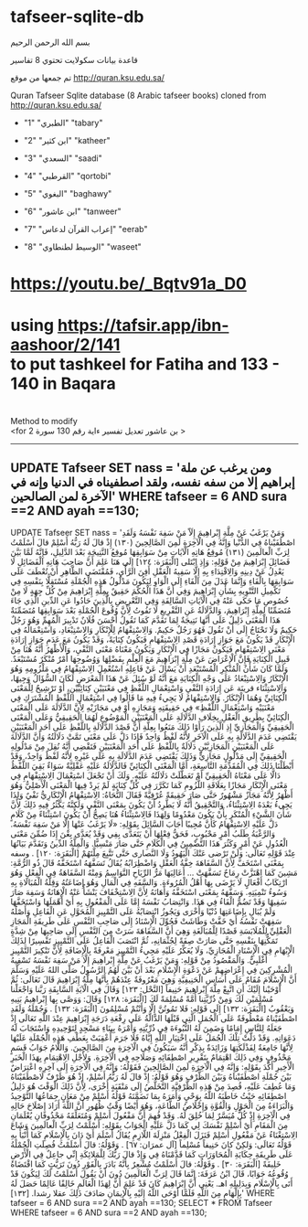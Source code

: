 # tafseer-sqlite-db
بسم الله الرحمن الرحيم

قاعدة بيانات سكولايت تحتوي 8 تفاسير

تم جمعها من موقع http://quran.ksu.edu.sa/

Quran Tafseer Sqlite database (8 Arabic tafseer books) cloned from http://quran.ksu.edu.sa/

* "1"	"الطبري"	"tabary"

* "2"	"ابن كثير"	"katheer"

* "3"	"السعدي"	"saadi"

* "4"	"القرطبي"	"qortobi"

* "5"	"البغوي"	"baghawy"

* "6"	"ابن عاشور"	"tanweer"

* "7"	"إعراب القرآن لدعاس"	"eerab"

* "8"	"الوسيط لطنطاوي"	"waseet"

# https://youtu.be/_Bqtv91a_D0
# using https://tafsir.app/ibn-aashoor/2/141 <br>to put tashkeel for Fatiha and 133 - 140 in Baqara

# 
Method to modify<br>
<for بن عاشور تعديل تفسير ءاية رقم 130 سورة 2 >
<br>

--------------------------------------------------------------------
UPDATE Tafseer SET nass = 
'ومن يرغب عن ملة إبراهيم إلا من سفه نفسه، ولقد اصطفيناه في الدنيا وإنه في الآخرة لمن الصالحين'
WHERE tafseer = 6 AND sura ==2 AND ayah ==130; 
---------------------------------------------------------------------



UPDATE Tafseer SET nass = 
'وَمَنْ يَرْغَبُ عَنْ مِلَّةِ إِبْراهِيمَ إِلَاّ مَنْ سَفِهَ نَفْسَهُ وَلَقَدِ اصْطَفَيْناهُ فِي الدُّنْيا وَإِنَّهُ فِي الْآخِرَةِ لَمِنَ الصَّالِحِينَ (١٣٠) إِذْ قالَ لَهُ رَبُّهُ أَسْلِمْ قالَ أَسْلَمْتُ لِرَبِّ الْعالَمِينَ (١٣١)
مُوقِعُ هَاتِهِ الْآيَاتِ مِنْ سَوَابِقِهَا مُوقِعُ النَّتِيجَةِ بَعْدَ الدَّلِيلِ، فَإِنَّهُ لَمَّا بَيَّنَ فَضَائِلَ إِبْرَاهِيمَ مِنْ قَوْلِهِ: وَإِذِ ابْتَلى [الْبَقَرَة: ١٢٤] إِلَى هَنَا عَلِمَ أَنَّ صَاحِبَ هَاتِهِ الْفَضَائِلِ لَا يَعْدِلُ عَنْ دِينِهِ وَالِاقْتِدَاءِ بِهِ إِلَّا سَفِيهُ الْعَقْلِ أَفِنَ الرَّأْيِ، فَمُقْتَضَى الظَّاهِرِ أَنْ تُعْطَفَ عَلَى سَوَابِقِهَا بِالْفَاءِ وَإِنَّمَا عَدَلَ مِنَ الْفَاءِ إِلَى الْوَاوِ لِيَكُونَ مَدْلُولُ هَذِهِ الْجُمْلَةِ مُسْتَقِلًّا بِنَفْسِهِ فِي تَكْمِيلِ التَّنْوِيهِ بِشَأْنِ إِبْرَاهِيمَ وَفِي أَنَّ هَذَا الْحُكْمَ حَقِيقٌ بِمِلَّةِ إِبْرَاهِيمَ مِنْ كُلِّ جِهَةٍ لَا مِنْ خُصُوصِ مَا حَكَى عَنْهُ فِي الْآيَاتِ السَّالِفَةِ وَفِي التَّعْرِيضِ بِالَّذِينَ حَادُوا عَنِ الدِّينِ الَّذِي جَاءَ مُتَضَمِّنًا لِمِلَّةِ إِبْرَاهِيمَ، وَالدَّلَالَةُ عَنِ التَّفْرِيعِ لَا تَفُوتُ لِأَنَّ وُقُوعَ الْجُمْلَةِ بَعْدَ سَوَابِقِهَا مُتَضَمِّنَةٌ هَذَا الْمَعْنَى دَلِيلٌ عَلَى أَنَّهَا نَتِيجَةٌ لِمَا تَقَدَّمَ كَمَا تَقُولُ أَحْسَنَ فُلَانٌ تَدْبِيرَ الْمُهِمِّ وَهُوَ رَجُلٌ حَكِيمٌ وَلَا تَحْتَاجُ إِلَى أَنْ تَقُولَ فَهُوَ رَجُلٌ حَكِيمٌ.
وَالِاسْتِفْهَامُ لِلْإِنْكَارِ وَالِاسْتِبْعَادِ، وَاسْتِعْمَالُهُ فِي الْإِنْكَارِ قَدْ يَكُونُ مَعَ جَوَازِ إِرَادَةِ قَصْدِ الِاسْتِفْهَامِ فَيَكُونُ كِنَايَةً، وَقَدْ يَكُونُ مَعَ عَدَمِ جَوَازِ إِرَادَةِ مَعْنَى الِاسْتِفْهَامِ فَيَكُونُ مَجَازًا فِي الْإِنْكَارِ وَيَكُونُ مَعْنَاهُ مَعْنَى النَّفْيِ، وَالْأَظْهَرُ أَنَّهُ هُنَا مِنْ قَبِيلِ الْكِنَايَةِ فَإِنَّ الْإِعْرَاضَ عَنْ مِلَّةِ إِبْرَاهِيمَ مَعَ الْعِلْمِ بِفَضْلِهَا وَوُضُوحِهَا أَمْرٌ مُنْكَرٌ مُسْتَبْعَدٌ. وَلَمَّا كَانَ شَأْنُ الْمُنْكِرِ الْمُسْتَبْعَدِ أَنْ يَسْأَلَ عَنْ فَاعِلِهِ اسْتُعْمِلَ الِاسْتِفْهَامُ فِي مَلْزُومِهِ وَهُوَ الْإِنْكَارُ وَالِاسْتِبْعَادُ عَلَى وَجْهِ الْكِنَايَةِ مَعَ أَنَّهُ لَوْ سُئِلَ عَنْ هَذَا الْمَعْرَضِ لَكَانَ السُّؤَالُ وَجِيهًا، وَالِاسْتِثْنَاء قرينَة عَن إِرَادَةِ النَّفْيِ وَاسْتِعْمَالِ اللَّفْظِ فِي مَعْنَيَيْنِ كِنَائِيَّيْنِ، أَوْ تَرْشِيحٌ لِلْمَعْنَى الْكِنَائِيِّ وَهُمَا الْإِنْكَارُ. وَالِاسْتِفْهَامُ لَا يَجِيءُ فِيهِ مَا قَالُوا فِي اسْتِعْمَالِ اللَّفْظِ الْمُشْتَرَكِ فِي مَعْنَيَيْهِ وَاسْتِعْمَالِ اللَّفْظِ» فِي حَقِيقَتِهِ وَمَجَازِهِ أَوْ فِي مَجَازَيْهِ لِأَنَّ الدَّلَالَةَ عَلَى الْمَعْنَى الْكِنَائِيِّ بِطَرِيقِ الْعَقْلِ بِخِلَافِ الدَّلَالَةِ عَلَى الْمَعْنَيَيْنِ الْمَوْضُوعِ لَهُمَا الْحَقِيقِيُّ وَعَلَى الْمَعْنَى الْحَقِيقِيِّ وَالْمَجَازِيِّ إِذِ الَّذِينَ رَأَوْا ذَلِكَ مَنَعُوا بِعِلَّةِ أَنَّ قَصْدَ الدَّلَالَةِ بِاللَّفْظِ عَلَى أَحَدِ الْمَعْنَيَيْنِ يَقْتَضِي عَدَمَ الدَّلَالَةِ بِهِ عَلَى الْآخَرِ لِأَنَّهُ لَفْظٌ وَاحِدٌ فَإِذَا دَلَّ عَلَى مَعْنَى تَمَّتْ دَلَالَتُهُ وَأَنَّ الدَّلَالَةَ عَلَى الْمَعْنَيَيْنِ الْمَجَازِيَّيْنِ دَلَالَةٌ بِاللَّفْظِ عَلَى أَحَدِ الْمَعْنَيَيْنِ فَتَقْضِي أَنَّهُ نُقِلَ مِنْ مَدْلُولِهِ الْحَقِيقِيِّ إِلَى مَدْلُولٍ مَجَازِيٍّ وَذَلِكَ يَقْتَضِي عَدَمَ الدَّلَالَةِ بِهِ عَلَى غَيْرِهِ لِأَنَّهُ لَفْظٌ وَاحِدٌ، وَقَدْ أَبْطَلْنَا ذَلِكَ فِي الْمُقَدِّمَةِ التَّاسِعَةِ، أَمَّا الْمَعْنَى الْكِنَائِيِّ فَالدَّلَالَةُ عَلَيْهِ عَقْلِيَّةٌ سَوَاءٌ بَقِيَ اللَّفْظُ دَالًّا عَلَى مَعْنَاهُ الْحَقِيقِيِّ أَمْ تَعَطَّلَتْ دَلَالَتُهُ عَلَيْهِ. وَلَكَ أَنْ تَجْعَلَ اسْتِعْمَالَ الِاسْتِفْهَامِ فِي مَعْنَى الْإِنْكَارِ مَجَازًا بِعَلَاقَةِ اللُّزُومِ كَمَا تَكَرَّرَ فِي كُلِّ كِنَايَةٍ لَمْ يَرِدْ فِيهَا الْمَعْنَى الْأَصْلِيُّ وَهُوَ أَظْهَرُ لِأَنَّهُ مَجَازٌ مَشْهُورٌ حَتَّى صَارَ حَقِيقَةً عُرْفِيَّةً فَقَالَ النُّحَاةُ: الِاسْتِفْهَامُ الْإِنْكَارِيُّ نَفْيٌ وَلِذَا يَجِيءُ بَعْدَهُ الِاسْتِثْنَاءُ، وَالتَّحْقِيقُ أَنَّهُ لَا يَطَّرِدُ أَنْ يَكُونَ بِمَعْنَى النَّفْيِ وَلَكِنَّهُ يَكْثُرُ فِيهِ ذَلِكَ لِأَنَّ شَأْنَ الشَّيْءِ الْمُنْكَرِ بِأَنْ يَكُونَ مَعْدُومًا وَلِهَذَا فَالِاسْتِثْنَاءُ هُنَا يَصِحُّ أَنْ يَكُونَ اسْتِثْنَاءً مِنْ كَلَامٍ دَلَّ عَلَيْهِ الِاسْتِفْهَامُ كَأَنَّ مُجِيبًا أَجَابَ السَّائِلَ بِقَوْلِهِ: «لَا يَرْغَبُ عَنْهَا إِلَّا مَنْ سَفِهَ نَفْسَهُ.
وَالرَّغْبَةُ طَلَبُ أَمْرٍ مَحْبُوبٍ، فَحَقُّ فِعْلِهَا أَنْ يَتَعَدَّى بِفِي وَقَدْ يُعَدَّى بِعْنَ إِذَا ضُمِّنَ مَعْنَى الْعُدُولِ عَنْ أَمْرٍ وَكَثُرَ هَذَا التَّضْمِينُ فِي الْكَلَامِ حَتَّى صَارَ مَنْسِيًّا.
وَالْمِلَّةُ الدِّينُ وَتَقَدَّمَ بَيَانُهَا عِنْدَ قَوْلِهِ تَعَالَى: وَلَنْ تَرْضى عَنْكَ الْيَهُودُ وَلَا النَّصارى حَتَّى تَتَّبِعَ مِلَّتَهُمْ [الْبَقَرَة: ١٢٠] .
وسفه بِمَعْنَى اسْتَخَفَّ لِأَنَّ السَّفَاهَةَ خِفَّةُ الْعَقْلِ وَاضْطِرَابُهُ يُقَالُ تَسَفَّهَهُ اسْتَخَفَّهُ قَالَ ذُو الرُّمَّةِ:
مَشِينَ كَمَا اهْتَزَّتْ رِمَاحٌ تَسَفَّهَتْ ... أَعَالِيَهَا مَرُّ الرِّيَاحِ النَّوَاسِمُ
وَمِنْهُ السَّفَاهَةُ فِي الْفِعْلِ وَهُوَ ارْتِكَابُ أَفْعَالٍ لَا يَرْضَى بِهَا أَهْلُ الْمُرُوءَةِ. وَالسَّفَهِ فِي الْمَالِ وَهُوَ إِضَاعَتُهُ وَقِلَّةُ الْمُبَالَاةِ بِهِ وَسُوءُ تَنْمِيَتِهِ. وَسَفَّهَهُ بِمَعْنَى اسْتَخَفَّهُ وَأَهَانَهُ لِأَنَّ الِاسْتِخْفَافَ يَنْشَأُ عَنْهُ الْإِهَانَةُ وَسَفِهَ صَارَ سَفِيهًا وَقَدْ تَضُمُّ الْفَاءُ فِي هَذَا.
وَانْتِصَابُ نَفْسَهُ إِمَّا عَلَى الْمَفْعُولِ بِهِ أَيْ أَهْمَلَهَا وَاسْتَخَفَّهَا وَلَمْ يُبَالِ بِإِضَاعَتِهَا دُنْيًا وَأُخْرَى وَيَجُوزُ انْتِصَابُهُ عَلَى التَّمْيِيزِ الْمُحَوَّلِ عَنِ الْفَاعِلِ وَأَصْلُهُ سَفِهَتْ نَفْسُهُ أَيْ خَفَّتْ وَطَاشَتْ فَحُوِّلَ الْإِسْنَادُ إِلَى صَاحِبِ النَّفْسِ عَلَى طَرِيقَةِ الْمَجَازِ الْعَقْلِيِّ لِلْمُلَابَسَةِ قَصْدًا لِلْمُبَالَغَةِ وَهِيَ أَنَّ السَّفَاهَةَ سَرَتْ مِنَ النَّفْسِ إِلَى صَاحِبِهَا مِنْ شِدَّةٍ تَمَكُّنِهَا بِنَفْسِهِ حَتَّى صَارَتْ صِفَةً لِجُثْمَانِهِ، ثُمَّ انْتَصَبَ الْفَاعِلُ عَلَى التَّمْيِيزِ تَفْسِيرًا لِذَلِكَ الْإِبْهَامِ فِي الْإِسْنَادِ الْمُجَازِيِّ، وَلَا يُعَكِّرُ عَلَيْهِ مَجِيءُ التَّمْيِيزِ مَعْرِفَةً بِالْإِضَافَةِ لِأَنَّ تَنْكِيرَ التَّمْيِيزِ أَغْلَبِيٌّ.
وَالْمَقْصُودُ مِنْ قَوْلِهِ: وَمَنْ يَرْغَبُ عَنْ مِلَّةِ إِبْراهِيمَ إِلَّا مَنْ سَفِهَ نَفْسَهُ تَسْفِيهُ الْمُشْرِكِينَ فِي إِعْرَاضِهِمْ عَنْ دَعْوَةِ الْإِسْلَامِ بَعْدَ أَنْ بَيَّنَ لَهُمُ الرَّسُولُ صَلَّى اللهُ عَلَيْهِ وَسَلَّمَ أَنَّ الْإِسْلَامَ مُقَامٌ عَلَى أَسَاسِ الْحَنِيفِيَّةِ وَهِيَ مَعْرُوفَةٌ عِنْدَهُمْ بِأَنَّهَا مِلَّةُ إِبْرَاهِيمَ قَالَ تَعَالَى: ثُمَّ أَوْحَيْنا إِلَيْكَ أَنِ اتَّبِعْ مِلَّةَ إِبْراهِيمَ حَنِيفاً [النَّحْل: ١٢٣] وَقَالَ فِي الْآيَةِ السَّابِقَةِ رَبَّنا وَاجْعَلْنا مُسْلِمَيْنِ لَكَ وَمِنْ ذُرِّيَّتِنا أُمَّةً مُسْلِمَةً لَكَ [الْبَقَرَة: ١٢٨] وَقَالَ: وَوَصَّى بِها إِبْراهِيمُ بَنِيهِ وَيَعْقُوبُ [الْبَقَرَة:
١٣٢] إِلَى قَوْلِهِ: فَلا تَمُوتُنَّ إِلَّا وَأَنْتُمْ مُسْلِمُونَ [الْبَقَرَة: ١٣٢] .
وَجُمْلَةُ وَلَقَدِ اصْطَفَيْناهُ مَعْطُوفَةٌ عَلَى الْجُمَلِ الَّتِي قَبْلَهَا الدَّالَّةُ عَلَى رِفْعَةِ دَرَجَةِ إِبْرَاهِيمَ عِنْدَ اللَّهِ تَعَالَى إِذْ جَعَلَهُ لِلنَّاسِ إِمَامًا وَضَمِنَ لَهُ النُّبُوءَةَ فِي ذُرِّيَّتِهِ وَأَمْرَهُ بِبِنَاءِ مَسْجِدٍ لِتَوْحِيدِهِ وَاسْتَجَابَ لَهُ دَعَوَاتِهِ.
وَقَدْ دَلَّتْ تِلْكَ الْجُمَلُ عَلَى اخْتِيَارِ اللَّهِ إِيَّاهُ فَلَا جَرَمَ أُعْقِبَتْ بِعَطْفِ هَذِهِ الْجُمْلَةِ عَلَيْهَا لِأَنَّهَا جَامِعَةٌ لِفَذْلَكَتِهَا وَزَائِدَةٌ بِذِكْرِ أَنَّهُ سَيَكُونُ فِي الْآخِرَةِ مِنَ الصَّالِحِينَ. وَاللَّامُ جَوَابُ قَسَمٍ مَحْذُوفٍ وَفِي ذَلِكَ اهْتِمَامٌ بِتَقْرِيرِ اصْطِفَائِهِ وَصَلَاحِهِ فِي الْآخِرَةِ.
وَلِأَجْلِ الِاهْتِمَامِ بِهَذَا الْخَبَرِ الْأَخِيرِ أَكَّدَ بِقَوْلِهِ: وَإِنَّهُ فِي الْآخِرَةِ لَمِنَ الصَّالِحِينَ فَقَوْلُهُ: وَإِنَّهُ فِي الْآخِرَةِ إِلَى آخِرِهِ اعْتِرَاضٌ بَيْنَ جُمْلَةِ اصْطَفَيْناهُ وَبَيْنَ الظَّرْفِ وَهُوَ قَوْلُهُ: إِذْ قالَ لَهُ رَبُّهُ أَسْلِمْ، إِذْ هُوَ ظَرْفٌ لَاصْطَفَيْنَاهُ وَمَا عُطِفَ عَلَيْهِ، قُصِدَ مِنْ هَذِهِ الظَّرْفِيَّةِ التَّخَلُّصُ إِلَى مَنْقَبَةٍ أُخْرَى، لِأَنَّ ذَلِكَ الْوَقْتَ هُوَ دَلِيلُ اصْطِفَائِهِ حَيْثُ خَاطَبَهُ اللَّهُ
بِوَحْيٍ وَأَمَرَهُ بِمَا تَضَمَّنَهُ قَوْلُهُ أَسْلِمْ مِنْ مَعَانٍ جِمَاعُهَا التَّوْحِيدُ وَالْبَرَاءَةُ مِنَ الْحَوْلِ وَالْقُوَّةِ وَإِخْلَاصُ الطَّاعَةِ، وَهُوَ أَيْضًا وَقْتُ ظُهُورِ أَنَّ اللَّهَ أَرَادَ إِصْلَاحَ حَالِهِ فِي الْآخِرَةِ إِذْ كُلٌّ مُيَسَّرٌ لِمَا خُلِقَ لَهُ.
وَقَدْ فُهِمَ أَنَّ مَفْعُولَ أَسْلِمْ وَمُتَعَلِّقَهُ مَحْذُوفَانِ يُعْلَمَانِ مِنَ الْمَقَامِ أَيْ أَسْلِمْ نَفْسَكَ لِي كَمَا دَلَّ عَلَيْهِ الْجَوَابُ بِقَوْلِهِ: أَسْلَمْتُ لِرَبِّ الْعالَمِينَ وَشَاعَ الِاسْتِغْنَاءُ عَنْ مَفْعُولِ أَسْلِمْ فَنَزَلَ الْفِعْلُ مَنْزِلَةَ اللَّازِمِ يُقَالُ أَسْلَمَ أَيْ دَانَ بِالْإِسْلَامِ كَمَا أَنْبَأَ بِهِ قَوْلُهُ تَعَالَى: وَلكِنْ كانَ حَنِيفاً مُسْلِماً [آل عمرَان: ٦٧] . وَقَوْلُهُ: قالَ أَسْلَمْتُ فُصِلَتِ الْجُمْلَةُ عَلَى طَرِيقَةِ حِكَايَةِ الْمُحَاوَرَاتِ كَمَا قَدَّمْنَاهُ فِي وَإِذْ قالَ رَبُّكَ لِلْمَلائِكَةِ إِنِّي جاعِلٌ فِي الْأَرْضِ خَلِيفَةً [الْبَقَرَة: ٣٠] .
وَقَوْلُهُ: قالَ أَسْلَمْتُ مُشْعِرٌ بِأَنَّهُ بَادَرَ بِالْفَوْرِ دُونَ تَرَيُّثٍ كَمَا اقْتَضَاهُ وُقُوعُهُ جَوَابًا، قَالَ ابْنُ عَرَفَةَ: إِنَّمَا قَالَ لِرَبِّ الْعَالَمِينَ دُونَ أَنْ يَقُولَ أَسْلَمْتُ لَكَ لِيَكُونَ قَدْ أَتَى بِالْإِسْلَامِ وَبِدَلِيلِهِ اهـ. يَعْنِي أَنَّ إِبْرَاهِيمَ كَانَ قَدْ عَلِمَ أَنَّ لِهَذَا الْعَالَمِ خَالِقًا عَالِمًا حَصَلَ لَهُ بِإِلْهَامٍ مِنَ اللَّهِ فَلَمَّا أَوْحَى اللَّهُ إِلَيْهِ بِالْإِيمَانِ صَادَفَ ذَلِكَ عقلا رشدا.
[١٣٢]'
WHERE tafseer = 6 AND sura ==2 AND ayah ==130; 
SELECT * FROM Tafseer WHERE tafseer = 6 AND sura ==2 AND ayah ==130;
